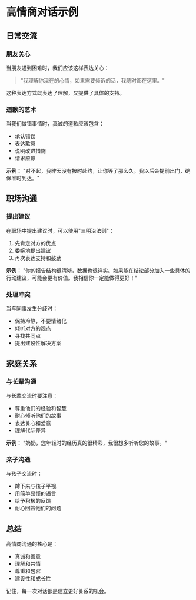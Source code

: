 # 高情商对话示例

## 日常交流

### 朋友关心
当朋友遇到困难时，我们应该这样表达关心：

> "我理解你现在的心情，如果需要倾诉的话，我随时都在这里。"

这种表达方式既表达了理解，又提供了具体的支持。

### 道歉的艺术
当我们做错事情时，真诚的道歉应该包含：

- 承认错误
- 表达歉意
- 说明改进措施
- 请求原谅

**示例：** "对不起，我昨天没有按时赴约，让你等了那么久。我以后会提前出门，确保准时到达。"

## 职场沟通

### 提出建议
在职场中提出建议时，可以使用"三明治法则"：

1. 先肯定对方的优点
2. 委婉地提出建议
3. 再次表达支持和鼓励

**示例：** "你的报告结构很清晰，数据也很详实。如果能在结论部分加入一些具体的行动建议，可能会更有价值。我相信你一定能做得更好！"

### 处理冲突
当与同事发生分歧时：

- 保持冷静，不要情绪化
- 倾听对方的观点
- 寻找共同点
- 提出建设性解决方案

## 家庭关系

### 与长辈沟通
与长辈交流时要注意：

- 尊重他们的经验和智慧
- 耐心倾听他们的故事
- 表达关心和爱意
- 理解代际差异

**示例：** "奶奶，您年轻时的经历真的很精彩，我很想多听听您的故事。"

### 亲子沟通
与孩子交流时：

- 蹲下来与孩子平视
- 用简单易懂的语言
- 给予积极的反馈
- 耐心回答他们的问题

## 总结

高情商沟通的核心是：
- 真诚和善意
- 理解和共情
- 尊重和包容
- 建设性和成长性

记住，每一次对话都是建立更好关系的机会。
